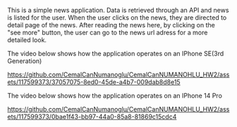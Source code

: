 This is a simple news application.
Data is retrieved through an API and news is listed for the user.
When the user clicks on the news, they are directed to detail page of the news.
After reading the news here, by clicking on the "see more" button, the user can go to the news url adress for a more detailed look.

The video below shows how the application operates on an IPhone SE(3rd Generation)



https://github.com/CemalCanNumanoglu/CemalCanNUMANOHLU_HW2/assets/117599373/37057075-8ed0-45de-a4b7-009dab8d8e15






The video below shows how the application operates on an IPhone 14 Pro


https://github.com/CemalCanNumanoglu/CemalCanNUMANOHLU_HW2/assets/117599373/0bae1f43-bb97-44a0-85a8-81869c15cdc4





